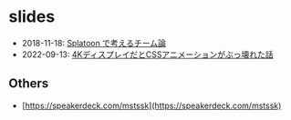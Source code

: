 # <span>slides</span>

- 2018-11-18: [Splatoon で考えるチーム論](./splatoon-team/)
- 2022-09-13: [4KディスプレイだとCSSアニメーションがぶっ壊れた話](./2022-09-13_css-4k/)

## Others
- [https://speakerdeck.com/mstssk](https://speakerdeck.com/mstssk)
